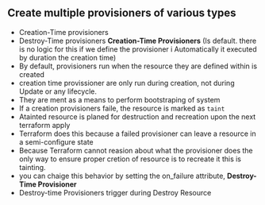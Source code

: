 ## Create multiple provisioners of various types
- Creation-Time provisioners
- Destroy-Time provisioners 
**Creation-Time Provisioners** (Is default. there is no logic for this if we define the provisioner i Automatically it executed by duration the creation time)
- By default, provisioners run when the resource they are defined within is created 
- creation time provissioner are only run during creation, not during Update or any lifecycle.
- They are ment as a means to perform bootstraping of system 
- If a creation provisioners faile, the resource is marked as `taint`
- Atainted resource is planed for destruction and recreation upon the next terraform apply 
- Terraform does this because a failed provisioner can leave a resource in a semi-configure state
- Because Terraform cannot reasion about what the provisioner does the only way to ensure proper cretion of resource is to recreate it this is tainting.
- you can chaige this behavior by setting the on_failure attribute, 
**Destroy-Time Provisioner** 
- Destroy-time Provisioners trigger during Destroy Resource


